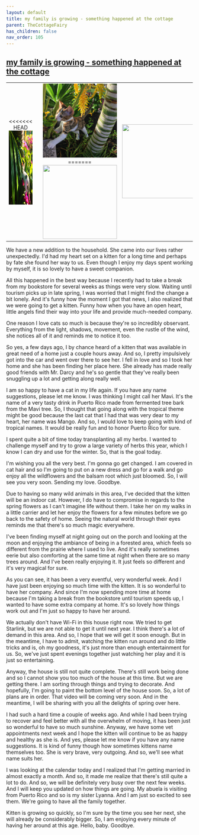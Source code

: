 ```yaml
---
layout: default
title: my family is growing - something happened at the cottage
parent: TheCottageFairy
has_children: false
nav_order: 105
---
```


## [my family is growing - something happened at the cottage](https://www.youtube.com/watch?v=Jo8D9XKf_0s)

<div>
<table align="center">
	<tr>
		<td align="center">
<<<<<<< HEAD
			<img src="../../assets/cottage_fairy_ai_generated_photos/my_family_is_growing_-_something_happened_at_the_cottage-[Jo8D9XKf_0s]/generated_00.png" height="200" width="200"/>
		</td>
		<td align="center">
			<img src="../../assets/cottage_fairy_ai_generated_photos/my_family_is_growing_-_something_happened_at_the_cottage-[Jo8D9XKf_0s]/generated_01.png" height="200" width="200"/>
		</td>
		<td align="center">
			<img src="../../assets/cottage_fairy_ai_generated_photos/my_family_is_growing_-_something_happened_at_the_cottage-[Jo8D9XKf_0s]/generated_02.png" height="200" width="200"/>
=======
			<img src="../../posters/my_family_is_growing_-_something_happened_at_the_cottage-[Jo8D9XKf_0s]/generated_00.png" height="200" width="200"/>
		</td>
		<td align="center">
			<img src="../../posters/my_family_is_growing_-_something_happened_at_the_cottage-[Jo8D9XKf_0s]/generated_01.png" height="200" width="200"/>
		</td>
		<td align="center">
			<img src="../../posters/my_family_is_growing_-_something_happened_at_the_cottage-[Jo8D9XKf_0s]/generated_02.png" height="200" width="200"/>
>>>>>>> ffe52613361410ad9d371a0f80e81de4dd24175f
		</td>
	</tr>
</table>
</div>

We have a new addition to the household. She came into our lives rather unexpectedly. I'd had my heart set on a kitten for a long time and perhaps by fate she found her way to us. Even though I enjoy my days spent working by myself, it is so lovely to have a sweet companion.

All this happened in the best way because I recently had to take a break from my bookstore for several weeks as things were very slow. Waiting until tourism picks up in late spring, I was worried that I might find the change a bit lonely. And it's funny how the moment I got that news, I also realized that we were going to get a kitten. Funny how when you have an open heart, little angels find their way into your life and provide much-needed company.

One reason I love cats so much is because they're so incredibly observant. Everything from the light, shadows, movement, even the rustle of the wind, she notices all of it and reminds me to notice it too.

So yes, a few days ago, I by chance heard of a kitten that was available in great need of a home just a couple hours away. And so, I pretty impulsively got into the car and went over there to see her. I fell in love and so I took her home and she has been finding her place here. She already has made really good friends with Mr. Darcy and he's so gentle that they've really been snuggling up a lot and getting along really well.

I am so happy to have a cat in my life again. If you have any name suggestions, please let me know. I was thinking I might call her Mavi. It's the name of a very tasty drink in Puerto Rico made from fermented tree bark from the Mavi tree. So, I thought that going along with the tropical theme might be good because the last cat that I had that was very dear to my heart, her name was Mango. And so, I would love to keep going with kind of tropical names. It would be really fun and to honor Puerto Rico for sure.

I spent quite a bit of time today transplanting all my herbs. I wanted to challenge myself and try to grow a large variety of herbs this year, which I know I can dry and use for the winter. So, that is the goal today.

I'm wishing you all the very best. I'm gonna go get changed. I am covered in cat hair and so I'm going to put on a new dress and go for a walk and go enjoy all the wildflowers and the balsam root which just bloomed. So, I will see you very soon. Sending my love. Goodbye.

Due to having so many wild animals in this area, I've decided that the kitten will be an indoor cat. However, I do have to compromise in regards to the spring flowers as I can't imagine life without them. I take her on my walks in a little carrier and let her enjoy the flowers for a few minutes before we go back to the safety of home. Seeing the natural world through their eyes reminds me that there's so much magic everywhere.

I've been finding myself at night going out on the porch and looking at the moon and enjoying the ambiance of being in a forested area, which feels so different from the prairie where I used to live. And it's really sometimes eerie but also comforting at the same time at night when there are so many trees around. And I've been really enjoying it. It just feels so different and it's very magical for sure.

As you can see, it has been a very eventful, very wonderful week. And I have just been enjoying so much time with the kitten. It is so wonderful to have her company. And since I'm now spending more time at home because I'm taking a break from the bookstore until tourism speeds up, I wanted to have some extra company at home. It's so lovely how things work out and I'm just so happy to have her around.

We actually don't have Wi-Fi in this house right now. We tried to get Starlink, but we are not able to get it until next year. I think there's a lot of demand in this area. And so, I hope that we will get it soon enough. But in the meantime, I have to admit, watching the kitten run around and do little tricks and is, oh my goodness, it's just more than enough entertainment for us. So, we've just spent evenings together just watching her play and it is just so entertaining.

Anyway, the house is still not quite complete. There's still work being done and so I cannot show you too much of the house at this time. But we are getting there. I am sorting through things and trying to decorate. And hopefully, I'm going to paint the bottom level of the house soon. So, a lot of plans are in order. That video will be coming very soon. And in the meantime, I will be sharing with you all the delights of spring over here.

I had such a hard time a couple of weeks ago. And while I had been trying to recover and feel better with all the overwhelm of moving, it has been just so wonderful to have so much sunshine. Anyway, we have some vet appointments next week and I hope the kitten will continue to be as happy and healthy as she is. And yes, please let me know if you have any name suggestions. It is kind of funny though how sometimes kittens name themselves too. She is very brave, very outgoing. And so, we'll see what name suits her.

I was looking at the calendar today and I realized that I'm getting married in almost exactly a month. And so, it made me realize that there's still quite a lot to do. And so, we will be definitely very busy over the next few weeks. And I will keep you updated on how things are going. My abuela is visiting from Puerto Rico and so is my sister Lyanna. And I am just so excited to see them. We're going to have all the family together.

Kitten is growing so quickly, so I'm sure by the time you see her next, she will already be considerably bigger. So, I am enjoying every minute of having her around at this age. Hello, baby. Goodbye.